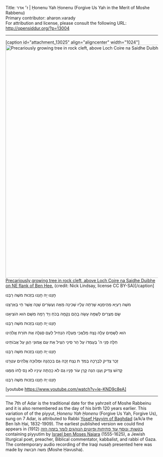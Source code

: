 <html>
<head></head>
<body>
Title: ז׳ אדר | Ḥonenu Yah Ḥonenu (Forgive Us Yah in the Merit of Moshe Rabbenu)<br />
Primary contributor: aharon.varady<br />
For attribution and license, please consult the following URL: <a href="http://opensiddur.org/?p=13004">http://opensiddur.org/?p=13004</a>
<p />
<hr />

[caption id="attachment_13025" align="aligncenter" width="1024"]<a href="https://opensiddur.org/wp-content/uploads/2016/03/geograph-1680097-by-Nick-Lindsay.jpg" rel="attachment wp-att-13025"><img src="https://opensiddur.org/wp-content/uploads/2016/03/geograph-1680097-by-Nick-Lindsay.jpg" alt="Precariously growing tree in rock cleft, above Loch Coire na Saidhe Duibhe on NE flank of Ben Hee. (credit: Nick Lindsay, license CC BY-SA)" width="1024" height="768" class="size-full wp-image-13025" /></a> <a href="http://www.geograph.org.uk/more.php?id=1680097">Precariously growing tree in rock cleft, above Loch Coire na Saidhe Duibhe on NE flank of Ben Hee.</a> (credit: Nick Lindsay, license CC BY-SA)[/caption]

<div class="liturgy">
חׇנֵּנוּ יָהּ חׇנֵּנוּ בִּזְכוּת משֶׁה רַבֵּנוּ 

משֶׁה רַעְיָא מְהֵימְנָא שָׁרְתָה עָלָיו שְׁכִינָה
מֵאָה וְעֶשְׂרִים שָׁנָה אֲשֶׁר חַי בְּאַרְצֵנוּ

שָׂם מִצְרַיִם לְשַׁמָּה עָשָׂה בָהֶם נְקָמָה
בְּכֹחַ וְיָד רָמָה מִשָּׁם הוּא הוֹצִיאָנוּ

חׇנֵּנוּ יָהּ חׇנֵּנוּ בִּזְכוּת משֶׁה רַבֵּנוּ 

הוּא לַשָּׁמַיִם עָלָה נָצַח מַלְאֲכֵי מַעְלָה
הִנְחִיל לְעַם סְגֻלָּה אֶת תּוֹרַת אֱלֹהֵינוּ

חִלָּה פְּנֵי ה' בְּעָמְדוֹ עַל הַר סִינַי
הִצִּיל אֶת עַם אֱמוּנַי הֵגֵן עַל אֲבוֹתֵינוּ

חׇנֵּנוּ יָהּ חׇנֵּנוּ בִּזְכוּת משֶׁה רַבֵּנוּ 

זֵכֶר צַדִּיק לִבְרָכָהּ בְּמִדַּ ת נֶצַח זָכָה
גַּם בִּכְהֻנָּה וּמְלוּכָה אֱלֹהִים עִטְּרָנוּ

קָדוֹשׁ צַדִּיק וְעָנָו הִנֵּה קָרַן עוֹר פָּנָיו
גַּם לֹא כָהֲתָה עֵינָיו לֹא נָס לֵחוֹ מִמֶּנּוּ

חׇנֵּנוּ יָהּ חׇנֵּנוּ בִּזְכוּת משֶׁה רַבֵּנוּ 
</div>

[youtube https://www.youtube.com/watch?v=le-KND9c8eA]

<hr />
The 7th of Adar is the traditional date for the yahrzeit of Moshe Rabbeinu and it is also remembered as the day of his birth 120 years earlier. This variation of of the piyyut, <em>Ḥonenu Yah Ḥonenu</em> (Forgive Us Yah, Forgive Us), sung on 7 Adar, is attributed to Rabbi <a href="https://en.wikipedia.org/wiki/Yosef_Hayyim">Yosef Ḥayyim of Baghdad</a> (a/k/a the Ben Ish Ḥai, 1832-1909). The earliest published version we could find appears in <a href="http://www.worldcat.org/title/bakashot-ve-nosaf-petihot-u-fiyutim-ha-nohagim-lomar-ba-zeman-ha-zeh/oclc/30681158?referer=di&ht=edition">בקשות: ונוסף עוד פתיחות ופיוטים הנוהגים לומר בזמה הזה</a> (1912) containing piyyutim by <a href="https://en.wikipedia.org/wiki/Israel_ben_Moses_Najara">Israel ben Moses Najara</a> (1555-1625), a Jewish liturgical poet, preacher, Biblical commentator, kabbalist, and rabbi of Gaza. The contemporary audio recording of the Iraqi nusaḥ presented here was made by משה חבושה (Moshe Ḥavusha).
</body>
</html>